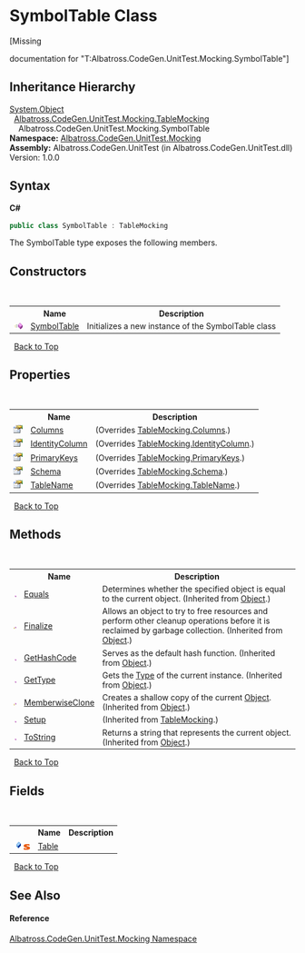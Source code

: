 # SymbolTable Class
 

\[Missing <summary> documentation for "T:Albatross.CodeGen.UnitTest.Mocking.SymbolTable"\]


## Inheritance Hierarchy
<a href="http://msdn2.microsoft.com/en-us/library/e5kfa45b" target="_blank">System.Object</a><br />&nbsp;&nbsp;<a href="4DD77245">Albatross.CodeGen.UnitTest.Mocking.TableMocking</a><br />&nbsp;&nbsp;&nbsp;&nbsp;Albatross.CodeGen.UnitTest.Mocking.SymbolTable<br />
**Namespace:**&nbsp;<a href="2F2D61B8">Albatross.CodeGen.UnitTest.Mocking</a><br />**Assembly:**&nbsp;Albatross.CodeGen.UnitTest (in Albatross.CodeGen.UnitTest.dll) Version: 1.0.0

## Syntax

**C#**<br />
``` C#
public class SymbolTable : TableMocking
```

The SymbolTable type exposes the following members.


## Constructors
&nbsp;<table><tr><th></th><th>Name</th><th>Description</th></tr><tr><td>![Public method](media/pubmethod.gif "Public method")</td><td><a href="341F218D">SymbolTable</a></td><td>
Initializes a new instance of the SymbolTable class</td></tr></table>&nbsp;
<a href="#symboltable-class">Back to Top</a>

## Properties
&nbsp;<table><tr><th></th><th>Name</th><th>Description</th></tr><tr><td>![Public property](media/pubproperty.gif "Public property")</td><td><a href="BA85EC38">Columns</a></td><td> (Overrides <a href="44A7FBE6">TableMocking.Columns</a>.)</td></tr><tr><td>![Public property](media/pubproperty.gif "Public property")</td><td><a href="F8C41FAC">IdentityColumn</a></td><td> (Overrides <a href="9B91CD97">TableMocking.IdentityColumn</a>.)</td></tr><tr><td>![Public property](media/pubproperty.gif "Public property")</td><td><a href="2E6458B3">PrimaryKeys</a></td><td> (Overrides <a href="F92B34DF">TableMocking.PrimaryKeys</a>.)</td></tr><tr><td>![Public property](media/pubproperty.gif "Public property")</td><td><a href="8DC7455D">Schema</a></td><td> (Overrides <a href="ED730F96">TableMocking.Schema</a>.)</td></tr><tr><td>![Public property](media/pubproperty.gif "Public property")</td><td><a href="58F640FB">TableName</a></td><td> (Overrides <a href="9CF923CD">TableMocking.TableName</a>.)</td></tr></table>&nbsp;
<a href="#symboltable-class">Back to Top</a>

## Methods
&nbsp;<table><tr><th></th><th>Name</th><th>Description</th></tr><tr><td>![Public method](media/pubmethod.gif "Public method")</td><td><a href="http://msdn2.microsoft.com/en-us/library/bsc2ak47" target="_blank">Equals</a></td><td>
Determines whether the specified object is equal to the current object.
 (Inherited from <a href="http://msdn2.microsoft.com/en-us/library/e5kfa45b" target="_blank">Object</a>.)</td></tr><tr><td>![Protected method](media/protmethod.gif "Protected method")</td><td><a href="http://msdn2.microsoft.com/en-us/library/4k87zsw7" target="_blank">Finalize</a></td><td>
Allows an object to try to free resources and perform other cleanup operations before it is reclaimed by garbage collection.
 (Inherited from <a href="http://msdn2.microsoft.com/en-us/library/e5kfa45b" target="_blank">Object</a>.)</td></tr><tr><td>![Public method](media/pubmethod.gif "Public method")</td><td><a href="http://msdn2.microsoft.com/en-us/library/zdee4b3y" target="_blank">GetHashCode</a></td><td>
Serves as the default hash function.
 (Inherited from <a href="http://msdn2.microsoft.com/en-us/library/e5kfa45b" target="_blank">Object</a>.)</td></tr><tr><td>![Public method](media/pubmethod.gif "Public method")</td><td><a href="http://msdn2.microsoft.com/en-us/library/dfwy45w9" target="_blank">GetType</a></td><td>
Gets the <a href="http://msdn2.microsoft.com/en-us/library/42892f65" target="_blank">Type</a> of the current instance.
 (Inherited from <a href="http://msdn2.microsoft.com/en-us/library/e5kfa45b" target="_blank">Object</a>.)</td></tr><tr><td>![Protected method](media/protmethod.gif "Protected method")</td><td><a href="http://msdn2.microsoft.com/en-us/library/57ctke0a" target="_blank">MemberwiseClone</a></td><td>
Creates a shallow copy of the current <a href="http://msdn2.microsoft.com/en-us/library/e5kfa45b" target="_blank">Object</a>.
 (Inherited from <a href="http://msdn2.microsoft.com/en-us/library/e5kfa45b" target="_blank">Object</a>.)</td></tr><tr><td>![Public method](media/pubmethod.gif "Public method")</td><td><a href="96CEF63">Setup</a></td><td> (Inherited from <a href="4DD77245">TableMocking</a>.)</td></tr><tr><td>![Public method](media/pubmethod.gif "Public method")</td><td><a href="http://msdn2.microsoft.com/en-us/library/7bxwbwt2" target="_blank">ToString</a></td><td>
Returns a string that represents the current object.
 (Inherited from <a href="http://msdn2.microsoft.com/en-us/library/e5kfa45b" target="_blank">Object</a>.)</td></tr></table>&nbsp;
<a href="#symboltable-class">Back to Top</a>

## Fields
&nbsp;<table><tr><th></th><th>Name</th><th>Description</th></tr><tr><td>![Public field](media/pubfield.gif "Public field")![Static member](media/static.gif "Static member")</td><td><a href="210A423E">Table</a></td><td /></tr></table>&nbsp;
<a href="#symboltable-class">Back to Top</a>

## See Also


#### Reference
<a href="2F2D61B8">Albatross.CodeGen.UnitTest.Mocking Namespace</a><br />
